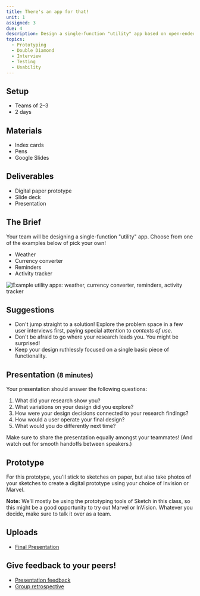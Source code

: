 ```yaml
---
title: There's an app for that!
unit: 1
assigned: 3
due: 4
description: Design a single-function "utility" app based on open-ended generative research.
topics:
  - Prototyping
  - Double Diamond
  - Interview
  - Testing
  - Usability
---
```

## Setup

* Teams of 2–3
* 2 days

## Materials

* Index cards
* Pens
* Google Slides

## Deliverables

* Digital paper prototype
* Slide deck
* Presentation

## The Brief

Your team will be designing a single-function "utility" app. Choose from one of the examples below of pick your own!

* Weather
* Currency converter
* Reminders
* Activity tracker

<img class="illo" src="/assets/images/utility-apps.png" alt="Example utility apps: weather, currency converter, reminders, activity tracker" />

## Suggestions

* Don't jump straight to a solution! Explore the problem space in a few user interviews first, paying special attention to *contexts of use*.
* Don't be afraid to go where your research leads you. You might be surprised!
* Keep your design ruthlessly focused on a single basic piece of functionality.

## Presentation <small>(8 minutes)</small>

Your presentation should answer the following questions:

1. What did your research show you?
2. What variations on your design did you explore?
3. How were your design decisions connected to your research findings?
4. How would a user operate your final design?
5. What would you do differently next time?

Make sure to share the presentation equally amongst your teammates! (And watch out for smooth handoffs between speakers.)

## Prototype

For this prototype, you'll stick to sketches on paper, but also take photos of your sketches to create a digital prototype using your choice of Invision or Marvel.

**Note:** We'll mostly be using the prototyping tools of Sketch in this class, so this might be a good opportunity to try out Marvel or InVision. Whatever you decide, make sure to talk it over as a team.

## Uploads

* [Final Presentation](https://drive.google.com/drive/folders/1IyXG_4HD_rM4rhsqXzsRqQf7qsT27129)

## Give feedback to your peers!

* [Presentation feedback](https://drive.google.com/drive/folders/1on3UCtgqS7Z1CKKtxkBlpaxdz_yy1zeA)
* [Group retrospective](https://drive.google.com/drive/folders/1tlxw6iBfKunzOItsR_Bc-OT1Fw7oEL4t)
